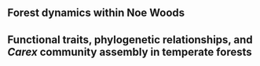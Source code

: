 
## Forest dynamics within Noe Woods

## Functional traits, phylogenetic relationships, and *Carex* community assembly in temperate forests
